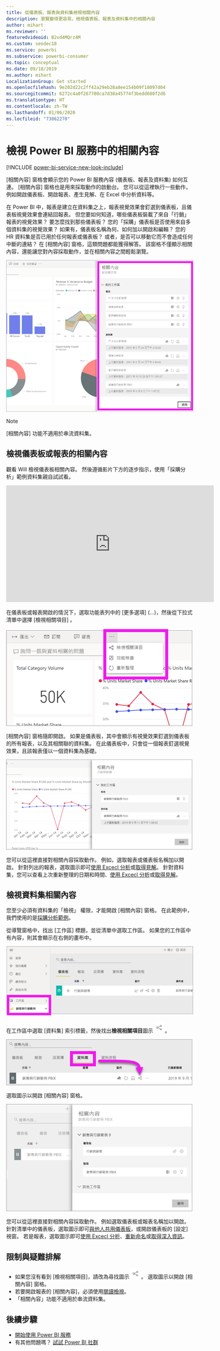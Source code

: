 ```yaml
---
title: 從儀表板、報表與資料集檢視相關內容
description: 瀏覽變得更容易，檢視儀表板、報表及資料集中的相關內容
author: mihart
ms.reviewer: ''
featuredvideoid: B2vd4MQrz4M
ms.custom: seodec18
ms.service: powerbi
ms.subservice: powerbi-consumer
ms.topic: conceptual
ms.date: 09/18/2019
ms.author: mihart
LocalizationGroup: Get started
ms.openlocfilehash: 9e202d22c2ff42a29eb28a8ee154b09f18097d04
ms.sourcegitcommit: 6272c4a0f267708ca7d38a45774f3bedd680f2d6
ms.translationtype: HT
ms.contentlocale: zh-TW
ms.lasthandoff: 01/06/2020
ms.locfileid: "73862270"
---
```

# <a name="view-related-content-in-the-power-bi-service"></a>檢視 Power BI 服務中的相關內容

[!INCLUDE [power-bi-service-new-look-include](../includes/power-bi-service-new-look-include.md)]

[相關內容]  窗格會顯示您的 Power BI 服務內容 (儀表板、報表及資料集) 如何互連。 [相關內容]  窗格也是用來採取動作的啟動台。 您可以從這裡執行一些動作，例如開啟儀表板、開啟報表、產生見解、在 Excel 中分析資料等。  

在 Power BI 中，報表是建立在資料集之上，報表視覺效果會釘選到儀表板，且儀表板視覺效果會連結回報表。 但您要如何知道，哪些儀表板裝載了來自「行銷」報表的視覺效果？ 要怎麼找到那些儀表板？ 您的「採購」儀表板是否使用來自多個資料集的視覺效果？ 如果有，儀表板名稱為何、如何加以開啟和編輯？ 您的 HR 資料集是否已用於任何報表或儀表板？ 或者，是否可以移動它而不會造成任何中斷的連結？ 在 [相關內容]  窗格，這類問題都能獲得解答。  該窗格不僅顯示相關內容，還能讓您對內容採取動作，並在相關內容之間輕鬆瀏覽。

![相關內容](./media/end-user-related/power-bi-list.png)

> [!NOTE]
> [相關內容] 功能不適用於串流資料集。
> 
> 

## <a name="view-related-content-for-a-dashboard-or-report"></a>檢視儀表板或報表的相關內容
觀看 Will 檢視儀表板相關內容。 然後遵循影片下方的逐步指示，使用「採購分析」範例資料集親自試試看。

<iframe width="560" height="315" src="https://www.youtube.com/embed/B2vd4MQrz4M#t=3m05s" frameborder="0" allowfullscreen></iframe>

在儀表板或報表開啟的情況下，選取功能表列中的 [更多選項]  (...)，然後從下拉式清單中選擇 [檢視相關項目]  。

![省略符號下拉式清單](./media/end-user-related/power-bi-dropdown.png)

[相關內容]  窗格隨即開啟。 如果是儀表板，其中會顯示有視覺效果釘選到儀表板的所有報表，以及其相關聯的資料集。 在此儀表板中，只會從一個報表釘選視覺效果，且該報表僅以一個資料集為基礎。 

![[相關內容] 窗格](./media/end-user-related/power-bi-view-related-dashboard.png)

您可以從這裡直接對相關內容採取動作。  例如，選取報表或儀表板名稱加以開啟。  針對列出的報表，選取圖示即可[使用 Excecl 分析](../service-analyze-in-excel.md)或[取得見解](end-user-insights.md)。 針對資料集，您可以查看上次重新整理的日期和時間、[使用 Excecl 分析](../service-analyze-in-excel.md)或[取得見解](end-user-insights.md)。  



## <a name="view-related-content-for-a-dataset"></a>檢視資料集相關內容
您至少必須有資料集的「檢視」  權限，才能開啟 [相關內容]  窗格。 在此範例中，我們使用的是[採購分析範例](../sample-procurement.md)。

從導覽窗格中，找出 [工作區]  標題，並從清單中選取工作區。 如果您的工作區中有內容，則其會顯示在右側的畫布中。 

![導覽窗格中的工作區](./media/end-user-related/power-bi-workspace.png)


在工作區中選取 [資料集]  索引標籤，然後找出**檢視相關項目**圖示 ![檢視相關項目圖示](./media/end-user-related/power-bi-view-related-icon-new.png)。

![[資料集] 索引標籤](./media/end-user-related/power-bi-related-dataset.png)

選取圖示以開啟 [相關內容]  窗格。

![[相關內容] 窗格會在 Power BI 內容檢視上開啟](media/end-user-related/power-bi-dataset.png)

您可以從這裡直接對相關內容採取動作。 例如選取儀表板或報表名稱加以開啟。  針對清單中的儀表板，選取圖示即可[與他人共用儀表板](../service-share-dashboards.md)，或開啟儀表板的 [設定]  視窗。 若是報表，選取圖示即可[使用 Excecl 分析](../service-analyze-in-excel.md)、[重新命名](../service-rename.md)或[取得深入資訊](end-user-insights.md)。  

## <a name="limitations-and-troubleshooting"></a>限制與疑難排解
* 如果您沒有看到 [檢視相關項目]，請改為尋找圖示 ![檢視相關項目圖示](./media/end-user-related/power-bi-view-related-icon-new.png)。 選取圖示以開啟 [相關內容]  窗格。
* 若要開啟報表的 [相關內容]，必須使用[閱讀檢視](end-user-reading-view.md)。
* 「相關內容」功能不適用於串流資料集。

## <a name="next-steps"></a>後續步驟
* [開始使用 Power BI 服務](../service-get-started.md)
* 有其他問題嗎？ [試試 Power BI 社群](https://community.powerbi.com/)

